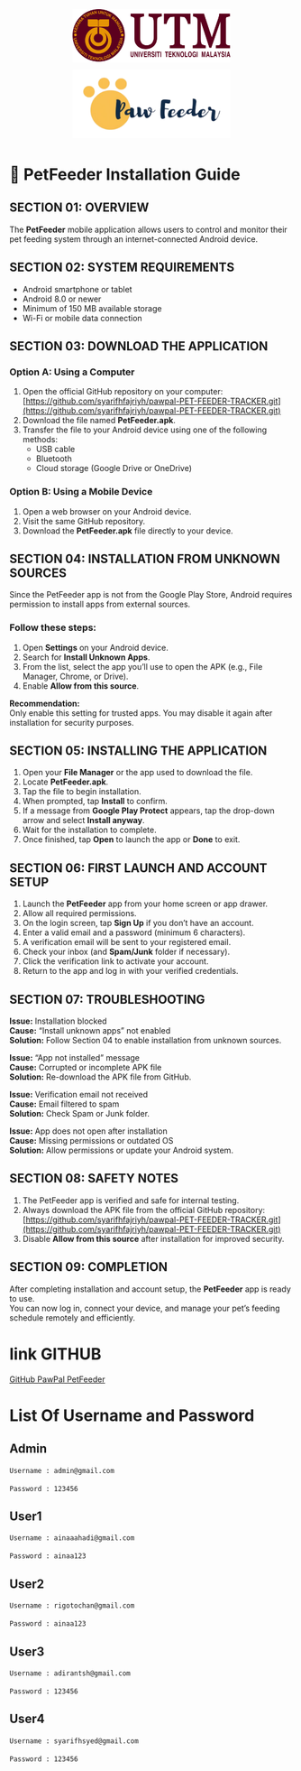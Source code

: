 <p style="text-align:center;">
  <img src="UTMLOGO.png" alt="UTM" style="width:280px; height:auto; margin:5px;">
  <img src="PawpalLogo.png" alt="logopawpal" style="width:280px; height:auto; margin:5px;">
</p>



# 🐾 PetFeeder Installation Guide

## SECTION 01: OVERVIEW
The **PetFeeder** mobile application allows users to control and monitor their pet feeding system through an internet-connected Android device.


## SECTION 02: SYSTEM REQUIREMENTS
- Android smartphone or tablet  
- Android 8.0 or newer  
- Minimum of 150 MB available storage  
- Wi-Fi or mobile data connection


## SECTION 03: DOWNLOAD THE APPLICATION

### Option A: Using a Computer
1. Open the official GitHub repository on your computer:  
   [https://github.com/syarifhfajriyh/pawpal-PET-FEEDER-TRACKER.git](https://github.com/syarifhfajriyh/pawpal-PET-FEEDER-TRACKER.git)
2. Download the file named **PetFeeder.apk**.
3. Transfer the file to your Android device using one of the following methods:
   - USB cable  
   - Bluetooth  
   - Cloud storage (Google Drive or OneDrive)

### Option B: Using a Mobile Device
1. Open a web browser on your Android device.  
2. Visit the same GitHub repository.  
3. Download the **PetFeeder.apk** file directly to your device.


## SECTION 04: INSTALLATION FROM UNKNOWN SOURCES
Since the PetFeeder app is not from the Google Play Store, Android requires permission to install apps from external sources.

### Follow these steps:
1. Open **Settings** on your Android device.  
2. Search for **Install Unknown Apps**.  
3. From the list, select the app you’ll use to open the APK (e.g., File Manager, Chrome, or Drive).  
4. Enable **Allow from this source**.

**Recommendation:**  
Only enable this setting for trusted apps. You may disable it again after installation for security purposes.


## SECTION 05: INSTALLING THE APPLICATION
1. Open your **File Manager** or the app used to download the file.  
2. Locate **PetFeeder.apk**.  
3. Tap the file to begin installation.  
4. When prompted, tap **Install** to confirm.  
5. If a message from **Google Play Protect** appears, tap the drop-down arrow and select **Install anyway**.  
6. Wait for the installation to complete.  
7. Once finished, tap **Open** to launch the app or **Done** to exit.


## SECTION 06: FIRST LAUNCH AND ACCOUNT SETUP
1. Launch the **PetFeeder** app from your home screen or app drawer.  
2. Allow all required permissions.  
3. On the login screen, tap **Sign Up** if you don’t have an account.  
4. Enter a valid email and a password (minimum 6 characters).  
5. A verification email will be sent to your registered email.  
6. Check your inbox (and **Spam/Junk** folder if necessary).  
7. Click the verification link to activate your account.  
8. Return to the app and log in with your verified credentials.


## SECTION 07: TROUBLESHOOTING

**Issue:** Installation blocked  
**Cause:** “Install unknown apps” not enabled  
**Solution:** Follow Section 04 to enable installation from unknown sources.

**Issue:** “App not installed” message  
**Cause:** Corrupted or incomplete APK file  
**Solution:** Re-download the APK file from GitHub.

**Issue:** Verification email not received  
**Cause:** Email filtered to spam  
**Solution:** Check Spam or Junk folder.

**Issue:** App does not open after installation  
**Cause:** Missing permissions or outdated OS  
**Solution:** Allow permissions or update your Android system.


## SECTION 08: SAFETY NOTES
1. The PetFeeder app is verified and safe for internal testing.  
2. Always download the APK file from the official GitHub repository:  
   [https://github.com/syarifhfajriyh/pawpal-PET-FEEDER-TRACKER.git](https://github.com/syarifhfajriyh/pawpal-PET-FEEDER-TRACKER.git)  
3. Disable **Allow from this source** after installation for improved security.


## SECTION 09: COMPLETION
After completing installation and account setup, the **PetFeeder** app is ready to use.  
You can now log in, connect your device, and manage your pet’s feeding schedule remotely and efficiently.


# link GITHUB
[GitHub PawPal PetFeeder](https://github.com/syarifhfajriyh/pawpal-PET-FEEDER-TRACKER.git)

# List Of Username and Password

## Admin 

    Username : admin@gmail.com

    Password : 123456

## User1

    Username : ainaaahadi@gmail.com

    Password : ainaa123

 ## User2   

    Username : rigotochan@gmail.com

    Password : ainaa123

 ## User3   

    Username : adirantsh@gmail.com

    Password : 123456

## User4   

    Username : syarifhsyed@gmail.com

    Password : 123456






